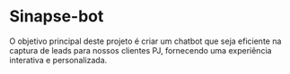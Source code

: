 # Sinapse-bot
O objetivo principal deste projeto é criar um chatbot que seja eficiente na captura de leads para nossos clientes PJ, fornecendo uma experiência interativa e personalizada.
